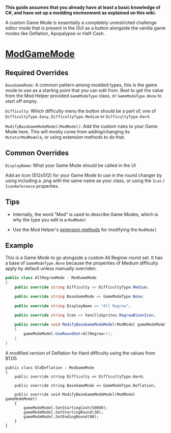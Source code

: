 **This guide assumes that you already have at least a basic knowledge of C#, and have set up a modding environment as explained on this wiki.**

A custom Game Mode is essentially a completely unrestricted challenge editor mode that is present in the GUI as a button alongside the vanilla game modes like Deflation, Apopalypse or Half-Cash.

# [ModGameMode](/docs/BTD_Mod_Helper.Api.Scenarios.ModGameMode)

## Required Overrides

`BaseGameMode`: A common pattern among modded types, this is the game mode to use as a starting point that you can edit from. Best to get the value from the Mod Helper provided `GameModeType` class, or `GameModeType.None` to start off empty.

`Difficulty`: Which difficulty menu the button should be a part of, one of `DifficultyType.Easy`, `DifficultyType.Medium` or `DifficultyType.Hard`.

`ModifyBaseGameModeModel(ModModel)`: Add the custom rules to your Game Mode here. This will mostly come from adding/changing its `MutatorModModel`s, or using extension methods to do that.

## Common Overrides

`DisplayName`: What your Game Mode should be called in the UI

Add an Icon (512x512) for your Game Mode to use in the round changer by using including a .png with the same name as your class, or using the `Icon` / `IconReference` properties.

## Tips

- Internally, the word "Mod" is used to describe Game Modes, which is why the type you edit is a `ModModel`

- Use the Mod Helper's [extension methods](/docs/BTD_Mod_Helper.Extensions.ModModelExt) for modifying the `ModModel`

## Example

This is a Game Mode to go alongside a custom All Regrow round set. It has a base of `GameModeType.None` because the properties of Medium difficulty apply by default unless manually overriden.

```cs
public class AllRegrowMode : ModGameMode
{
    public override string Difficulty => DifficultyType.Medium;

    public override string BaseGameMode => GameModeType.None;
        
    public override string DisplayName => "All Regrow";

    public override string Icon => VanillaSprites.RegrowBloonIcon;

    public override void ModifyBaseGameModeModel(ModModel gameModeModel)
    {
        gameModeModel.UseRoundSet<AllRegrow>();
    }
}
```
A modified version of Deflation for Hard difficulty using the values from BTD5

```
public class OldDeflation : ModGameMode
{
    public override string Difficulty => DifficultyType.Hard;
        
    public override string BaseGameMode => GameModeType.Deflation;
        
    public override void ModifyBaseGameModeModel(ModModel gameModeModel)
    {
        gameModeModel.SetStartingCash(50000);
        gameModeModel.SetStartingRound(30);
        gameModeModel.SetEndingRound(80);
    }
}
```